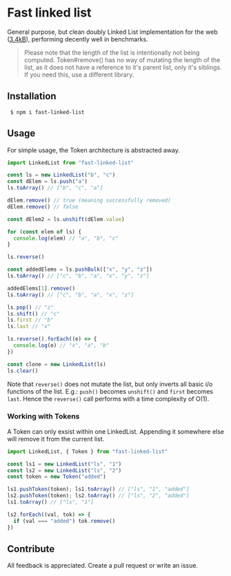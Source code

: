# Fast linked list

General purpose, but clean doubly Linked List implementation for the web ([3.4kB](https://bundlephobia.com/package/fast-linked-list)), performing decently well in benchmarks.

> Please note that the length of the list is intentionally not being computed. Token#remove() has no way of mutating the length of the list, as it does not have a reference to it's parent list, only it's siblings. If you need this, use a different library.

## Installation

```shell
 $ npm i fast-linked-list
```

## Usage

For simple usage, the Token architecture is abstracted away.

```ts
import LinkedList from "fast-linked-list"

const ls = new LinkedList("b", "c")
const dElem = ls.push("a")
ls.toArray() // ["b", "c", "a"]

dElem.remove() // true (meaning successfully removed)
dElem.remove() // false

const dElem2 = ls.unshift(dElem.value)

for (const elem of ls) {
  console.log(elem) // "a", "b", "c"
}

ls.reverse()

const addedElems = ls.pushBulk(["x", "y", "z"])
ls.toArray() // ["c", "b", "a", "x", "y", "z"]

addedElems[1].remove()
ls.toArray() // ["c", "b", "a", "x", "z"]

ls.pop() // "z"
ls.shift() // "c"
ls.first // "b"
ls.last // "x"

ls.reverse().forEach((e) => {
  console.log(e) // "x", "a", "b"
})

const clone = new LinkedList(ls)
ls.clear()
```

Note that `reverse()` does not mutate the list, but only inverts all basic i/o functions of the list. E.g.: `push()` becomes `unshift()` and `first` becomes `last`. Hence the `reverse()` call performs with a time complexity of O(1).

### Working with Tokens

A Token can only exsist within one LinkedList. Appending it somewhere else will remove it from the current list.

```ts
import LinkedList, { Token } from "fast-linked-list"

const ls1 = new LinkedList("ls", "1")
const ls2 = new LinkedList("ls", "2")
const token = new Token("added")

ls1.pushToken(token); ls1.toArray() // ["ls", "1", "added"]
ls2.pushToken(token); ls2.toArray() // ["ls", "2", "added"]
ls1.toArray() // ["ls", "1"]

ls2.forEach((val, tok) => {
  if (val === "added") tok.remove()
})
```

## Contribute

All feedback is appreciated. Create a pull request or write an issue.
